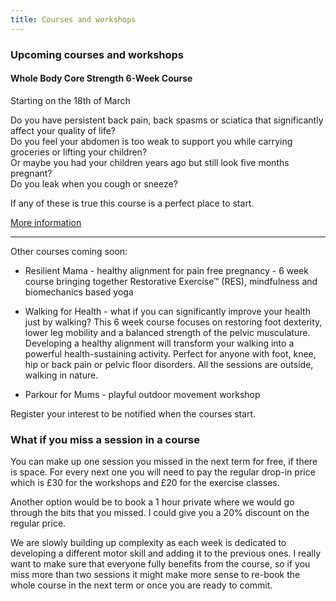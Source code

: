 ```yaml
---
title: Courses and workshops
---
```


### Upcoming courses and workshops

#### Whole Body Core Strength 6-Week Course

Starting on the 18th of March

Do you have persistent back pain, back spasms or sciatica that significantly
affect your quality of life?  
Do you feel your abdomen is too weak to support you while carrying groceries or lifting
your children?  
Or maybe you had your children years ago but still look five months pregnant?  
Do you leak when you cough or sneeze?

If any of these is true this course is a perfect place to start.

[More information][1]

---

Other courses coming soon:

* Resilient Mama - healthy alignment for pain free pregnancy - 6 week course
  bringing together Restorative Exercise™ (RES), mindfulness and biomechanics
  based yoga

* Walking for Health - what if you can significantly improve your health just by
  walking? This 6 week course focuses on restoring foot dexterity, lower leg
  mobility and a balanced strength of the pelvic musculature. Developing a
  healthy alignment will transform your walking into a powerful
  health-sustaining activity. Perfect for anyone with foot, knee, hip or back
  pain or pelvic floor disorders. All the sessions are outside, walking in
  nature.

* Parkour for Mums - playful outdoor movement workshop

Register your interest to be notified when the courses start.

### What if you miss a session in a course

You can make up one session you missed in the next term for free, if there is
space. For every next one you will need to pay the regular drop-in price which
is £30 for the workshops and £20 for the exercise classes.

Another option would be to book a 1 hour private where we would go through the
bits that you missed. I could give you a 20% discount on the regular price.

We are slowly building up complexity as each week is dedicated to developing a
different motor skill and adding it to the previous ones. I really want to make
sure that everyone fully benefits from the course, so if you miss more than two
sessions it might make more sense to re-book the whole course in the next term
or once you are ready to commit.

[1]: /courses-workshops/whole-body-core-strength
